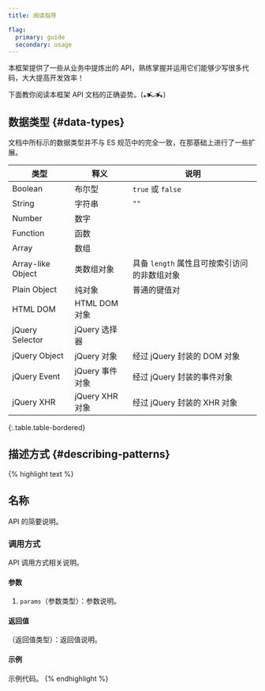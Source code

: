```yaml
---
title: 阅读指导

flag:
  primary: guide
  secondary: usage
---
```


本框架提供了一些从业务中提炼出的 API，熟练掌握并运用它们能够少写很多代码，大大提高开发效率！

下面教你阅读本框架 API 文档的正确姿势。(⁎⁍̴̛ᴗ⁍̴̛⁎)

## 数据类型 {#data-types}

文档中所标示的数据类型并不与 ES 规范中的完全一致，在那基础上进行了一些扩展。

| 类型 | 释义 | 说明 |
| --- | --- | --- |
| Boolean | 布尔型 | `true` 或 `false` |
| String | 字符串 | `""` |
| Number | 数字 |  |
| Function | 函数 |  |
| Array | 数组 |  |
| Array-like Object | 类数组对象 | 具备 `length` 属性且可按索引访问的非数组对象 |
| Plain Object | 纯对象 | 普通的键值对 |
| HTML DOM | HTML DOM 对象 |  |
| jQuery Selector | jQuery 选择器 |  |
| jQuery Object | jQuery 对象 | 经过 jQuery 封装的 DOM 对象 |
| jQuery Event | jQuery 事件对象 | 经过 jQuery 封装的事件对象 |
| jQuery XHR | jQuery XHR 对象 | 经过 jQuery 封装的 XHR 对象 |
{:.table.table-bordered}

## 描述方式 {#describing-patterns}

{% highlight text %}
## 名称

API 的简要说明。

### 调用方式

API 调用方式相关说明。

#### 参数

1. `params`（参数类型）：参数说明。

#### 返回值

（返回值类型）：返回值说明。

#### 示例

示例代码。
{% endhighlight %}
